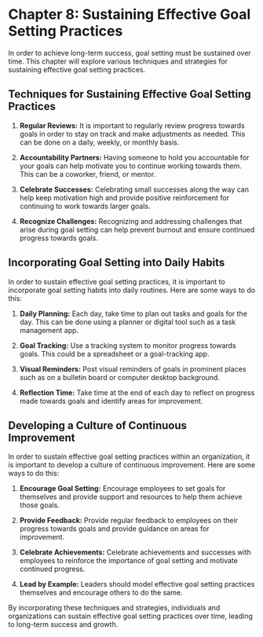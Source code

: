 Chapter 8: Sustaining Effective Goal Setting Practices
======================================================

In order to achieve long-term success, goal setting must be sustained over time. This chapter will explore various techniques and strategies for sustaining effective goal setting practices.

Techniques for Sustaining Effective Goal Setting Practices
----------------------------------------------------------

1. **Regular Reviews:** It is important to regularly review progress towards goals in order to stay on track and make adjustments as needed. This can be done on a daily, weekly, or monthly basis.

2. **Accountability Partners:** Having someone to hold you accountable for your goals can help motivate you to continue working towards them. This can be a coworker, friend, or mentor.

3. **Celebrate Successes:** Celebrating small successes along the way can help keep motivation high and provide positive reinforcement for continuing to work towards larger goals.

4. **Recognize Challenges:** Recognizing and addressing challenges that arise during goal setting can help prevent burnout and ensure continued progress towards goals.

Incorporating Goal Setting into Daily Habits
--------------------------------------------

In order to sustain effective goal setting practices, it is important to incorporate goal setting habits into daily routines. Here are some ways to do this:

1. **Daily Planning:** Each day, take time to plan out tasks and goals for the day. This can be done using a planner or digital tool such as a task management app.

2. **Goal Tracking:** Use a tracking system to monitor progress towards goals. This could be a spreadsheet or a goal-tracking app.

3. **Visual Reminders:** Post visual reminders of goals in prominent places such as on a bulletin board or computer desktop background.

4. **Reflection Time:** Take time at the end of each day to reflect on progress made towards goals and identify areas for improvement.

Developing a Culture of Continuous Improvement
----------------------------------------------

In order to sustain effective goal setting practices within an organization, it is important to develop a culture of continuous improvement. Here are some ways to do this:

1. **Encourage Goal Setting:** Encourage employees to set goals for themselves and provide support and resources to help them achieve those goals.

2. **Provide Feedback:** Provide regular feedback to employees on their progress towards goals and provide guidance on areas for improvement.

3. **Celebrate Achievements:** Celebrate achievements and successes with employees to reinforce the importance of goal setting and motivate continued progress.

4. **Lead by Example:** Leaders should model effective goal setting practices themselves and encourage others to do the same.

By incorporating these techniques and strategies, individuals and organizations can sustain effective goal setting practices over time, leading to long-term success and growth.
